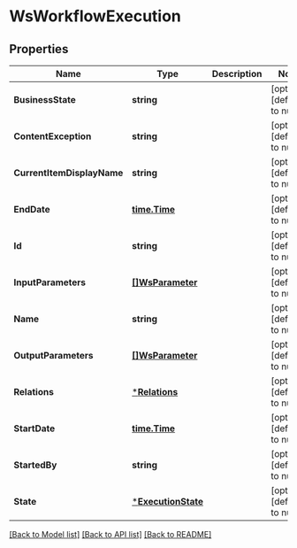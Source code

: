 # WsWorkflowExecution

## Properties
Name | Type | Description | Notes
------------ | ------------- | ------------- | -------------
**BusinessState** | **string** |  | [optional] [default to null]
**ContentException** | **string** |  | [optional] [default to null]
**CurrentItemDisplayName** | **string** |  | [optional] [default to null]
**EndDate** | [**time.Time**](time.Time.md) |  | [optional] [default to null]
**Id** | **string** |  | [optional] [default to null]
**InputParameters** | [**[]WsParameter**](WsParameter.md) |  | [optional] [default to null]
**Name** | **string** |  | [optional] [default to null]
**OutputParameters** | [**[]WsParameter**](WsParameter.md) |  | [optional] [default to null]
**Relations** | [***Relations**](Relations.md) |  | [optional] [default to null]
**StartDate** | [**time.Time**](time.Time.md) |  | [optional] [default to null]
**StartedBy** | **string** |  | [optional] [default to null]
**State** | [***ExecutionState**](ExecutionState.md) |  | [optional] [default to null]

[[Back to Model list]](../README.md#documentation-for-models) [[Back to API list]](../README.md#documentation-for-api-endpoints) [[Back to README]](../README.md)


